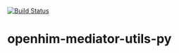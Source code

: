 [![Build Status](https://travis-ci.org/de-laz/openhim-mediator-utils-py.svg?branch=master)](https://travis-ci.org/de-laz/openhim-mediator-utils-py)

# openhim-mediator-utils-py